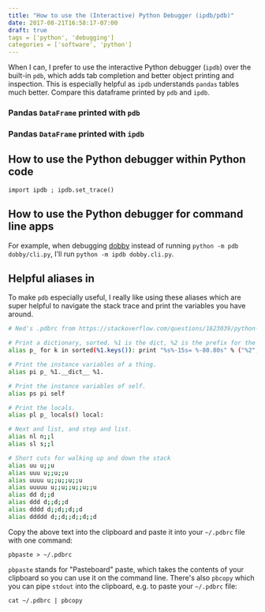 ```yaml
---
title: "How to use the (Interactive) Python Debugger (ipdb/pdb)"
date: 2017-08-21T16:58:17-07:00
draft: true
tags = ['python', 'debugging']
categories = ['software', 'python']
---
```


When I can, I prefer to use the interactive Python debugger (`ipdb`) over the
built-in `pdb`, which adds tab completion and better object printing and inspection.
This is especially helpful as `ipdb` understands `pandas` tables much better.
Compare this dataframe printed by `pdb` and `ipdb`.

### Pandas `DataFrame` printed with `pdb`



### Pandas `DataFrame` printed with `ipdb`



## How to use the Python debugger within Python code


```
import ipdb ; ipdb.set_trace()
```


## How to use the Python debugger for command line apps

For example,
when debugging
[dobby](https://github.com/czbiohub/dobby) instead of running `python -m pdb
dobby/cli.py`, I'll run `python -m ipdb dobby.cli.py`.


## Helpful aliases in

To make `pdb` especially
useful, I really like using these aliases which are super helpful to navigate
the stack trace and print the variables you have around.

```bash
# Ned's .pdbrc from https://stackoverflow.com/questions/1623039/python-debugging-tips

# Print a dictionary, sorted. %1 is the dict, %2 is the prefix for the names.
alias p_ for k in sorted(%1.keys()): print "%s%-15s= %-80.80s" % ("%2",k,repr(%1[k]))

# Print the instance variables of a thing.
alias pi p_ %1.__dict__ %1.

# Print the instance variables of self.
alias ps pi self

# Print the locals.
alias pl p_ locals() local:

# Next and list, and step and list.
alias nl n;;l
alias sl s;;l

# Short cuts for walking up and down the stack
alias uu u;;u
alias uuu u;;u;;u
alias uuuu u;;u;;u;;u
alias uuuuu u;;u;;u;;u;;u
alias dd d;;d
alias ddd d;;d;;d
alias dddd d;;d;;d;;d
alias ddddd d;;d;;d;;d;;d
```

Copy the above text into the clipboard and paste it into your `~/.pdbrc` file
with one command:

```
pbpaste > ~/.pdbrc
```

`pbpaste` stands for "Pasteboard" paste, which takes the contents of your
clipboard so you can use it on the command line. There's also `pbcopy` which
you can pipe `stdout` into the clipboard, e.g. to paste your `~/.pdbrc` file:


```
cat ~/.pdbrc | pbcopy
```